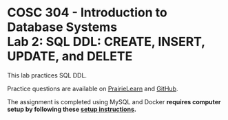 # COSC 304 - Introduction to Database Systems<br>Lab 2: SQL DDL: CREATE, INSERT, UPDATE, and DELETE

This lab practices SQL DDL.

Practice questions are available on [PrairieLearn]() and [GitHub](practice).

<!-- The assignment is completed on [PrairieLearn]() or [for testing on your own database](assign). -->
The assignment is completed using MySQL and Docker **requires computer setup by following these [setup instructions](../setup).**

<!--
The questions on PrairieLearn are running on [SQLite](https://www.sqlite.org/index.html). You are not required to setup MySQL on Docker for this assignment, but it is encouraged to learn these skills.
-->
